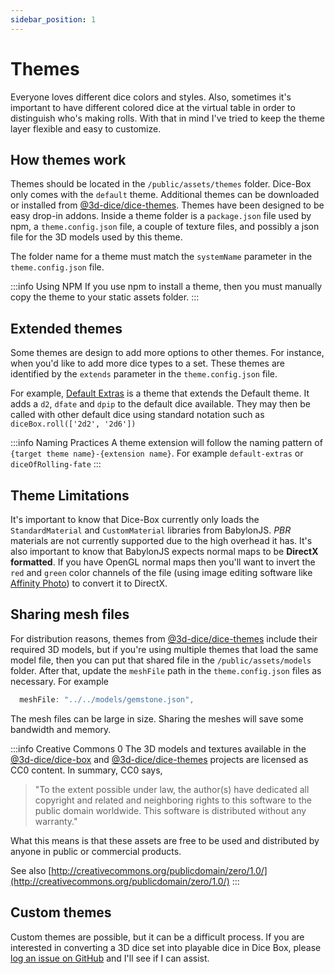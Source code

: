 ```yaml
---
sidebar_position: 1
---
```


# Themes
Everyone loves different dice colors and styles. Also, sometimes it's important to have different colored dice at the virtual table in order to distinguish who's making rolls. With that in mind I've tried to keep the theme layer flexible and easy to customize.

## How themes work
Themes should be located in the `/public/assets/themes` folder. Dice-Box only comes with the `default` theme. Additional themes can be downloaded or installed from [@3d-dice/dice-themes](https://github.com/3d-dice/dice-themes/tree/main/themes). Themes have been designed to be easy drop-in addons. Inside a theme folder is a `package.json` file used by npm, a `theme.config.json` file, a couple of texture files, and possibly a json file for the 3D models used by this theme. 

The folder name for a theme must match the `systemName` parameter in the `theme.config.json` file.

:::info Using NPM
If you use npm to install a theme, then you must manually copy the theme to your static assets folder.
:::

## Extended themes
Some themes are design to add more options to other themes. For instance, when you'd like to add more dice types to a set. These themes are identified by the `extends` parameter in the `theme.config.json` file.

For example, [Default Extras](/docs/themes/defaultExtras) is a theme that extends the Default theme. It adds a `d2`, `dfate` and `dpip` to the default dice available. They may then be called with other default dice using standard notation such as  `diceBox.roll(['2d2', '2d6'])`

:::info Naming Practices
A theme extension will follow the naming pattern of `{target theme name}-{extension name}`. For example `default-extras` or `diceOfRolling-fate`
:::

## Theme Limitations
It's important to know that Dice-Box currently only loads the `StandardMaterial` and `CustomMaterial` libraries from BabylonJS. _PBR_ materials are not currently supported due to the high overhead it has. It's also important to know that BabylonJS expects normal maps to be __DirectX formatted__. If you have OpenGL normal maps then you'll want to invert the `red` and `green` color channels of the file (using image editing software like [Affinity Photo](https://affinity.serif.com/en-gb/photo/)) to convert it to DirectX.

## Sharing mesh files
For distribution reasons, themes from [@3d-dice/dice-themes](https://github.com/3d-dice/dice-themes/tree/main/themes) include their required 3D models, but if you're using multiple themes that load the same model file, then you can put that shared file in the `/public/assets/models` folder. After that, update the `meshFile` path in the `theme.config.json` files as necessary. For example
```javascript
  meshFile: "../../models/gemstone.json",
```
The mesh files can be large in size. Sharing the meshes will save some bandwidth and memory.

:::info Creative Commons 0
The 3D models and textures available in the [@3d-dice/dice-box](https://github.com/3d-dice/dice-box) and [@3d-dice/dice-themes](https://github.com/3d-dice/dice-themes) projects are licensed as CC0 content.
In summary, CC0 says,  
>"To the extent possible under law, the author(s) have dedicated all copyright and related and neighboring rights to this software to the public domain worldwide. This software is distributed without any warranty."

What this means is that these assets are free to be used and distributed by anyone in public or commercial products.

See also [http://creativecommons.org/publicdomain/zero/1.0/](http://creativecommons.org/publicdomain/zero/1.0/)
:::

## Custom themes

Custom themes are possible, but it can be a difficult process. If you are interested in converting a 3D dice set into playable dice in Dice Box, please [log an issue on GitHub](https://github.com/3d-dice/dice-box/issues) and I'll see if I can assist.
